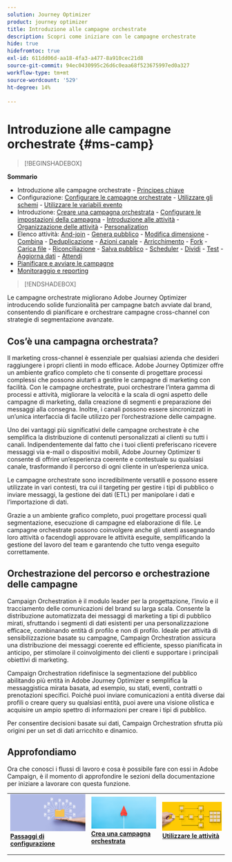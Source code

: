 ```yaml
---
solution: Journey Optimizer
product: journey optimizer
title: Introduzione alle campagne orchestrate
description: Scopri come iniziare con le campagne orchestrate
hide: true
hidefromtoc: true
exl-id: 611dd06d-aa18-4fa3-a477-8a910cec21d8
source-git-commit: 94ec0430995c26d6c0eaa68f523675997ed0a327
workflow-type: tm+mt
source-wordcount: '529'
ht-degree: 14%

---
```


# Introduzione alle campagne orchestrate {#ms-camp}

>[!BEGINSHADEBOX]

**Sommario**

* Introduzione alle campagne orchestrate - [Principes chiave](gs-campaign-creation.md)
* Configurazione: [Configurare le campagne orchestrate](gs-campaign-config.md) - [Utilizzare gli schemi](ms-schemas.md) - [Utilizzare le variabili evento](event-variables.md)
* Introduzione: [Creare una campagna orchestrata](create-ms-campaign.md) - [Configurare le impostazioni della campagna](ms-campaign-settings.md) - [Introduzione alle attività](activities/about-activities.md) - [Organizzazione delle attività](orchestrate-activities.md) - [Personalization](ms-personalization.md)
* Elenco attività: [And-join](activities/and-join.md) - [Genera pubblico](activities/build-audience.md) - [Modifica dimensione](activities/change-dimension.md) - [Combina](activities/combine.md) - [Deduplicazione](activities/deduplication.md) - [Azioni canale](activities/channels.md) - [Arricchimento](activities/enrichment.md) - [Fork](activities/fork.md) - [Carica file](activities/load-file.md) - [Riconciliazione](activities/reconciliation.md) - [Salva pubblico](activities/save-audience.md) - [Scheduler](activities/scheduler.md) - [Dividi](activities/split.md) - [Test](activities/test.md) - [Aggiorna dati](activities/update-data.md) - [Attendi](activities/wait.md)
* [Pianificare e avviare le campagne](start-monitor-campaigns.md)
* [Monitoraggio e reporting](reporting-campaigns.md)

>[!ENDSHADEBOX]

Le campagne orchestrate migliorano Adobe Journey Optimizer introducendo solide funzionalità per campagne batch avviate dal brand, consentendo di pianificare e orchestrare campagne cross-channel con strategie di segmentazione avanzate.

## Cos’è una campagna orchestrata?

Il marketing cross-channel è essenziale per qualsiasi azienda che desideri raggiungere i propri clienti in modo efficace. Adobe Journey Optimizer offre un ambiente grafico completo che ti consente di progettare processi complessi che possono aiutarti a gestire le campagne di marketing con facilità. Con le campagne orchestrate, puoi orchestrare l’intera gamma di processi e attività, migliorare la velocità e la scala di ogni aspetto delle campagne di marketing, dalla creazione di segmenti e preparazione dei messaggi alla consegna. Inoltre, i canali possono essere sincronizzati in un’unica interfaccia di facile utilizzo per l’orchestrazione delle campagne.

Uno dei vantaggi più significativi delle campagne orchestrate è che semplifica la distribuzione di contenuti personalizzati ai clienti su tutti i canali. Indipendentemente dal fatto che i tuoi clienti preferiscano ricevere messaggi via e-mail o dispositivi mobili, Adobe Journey Optimizer ti consente di offrire un’esperienza coerente e contestuale su qualsiasi canale, trasformando il percorso di ogni cliente in un’esperienza unica.

Le campagne orchestrate sono incredibilmente versatili e possono essere utilizzate in vari contesti, tra cui il targeting per gestire i tipi di pubblico o inviare messaggi, la gestione dei dati (ETL) per manipolare i dati e l’importazione di dati.

Grazie a un ambiente grafico completo, puoi progettare processi quali segmentazione, esecuzione di campagne ed elaborazione di file. Le campagne orchestrate possono coinvolgere anche gli utenti assegnando loro attività o facendogli approvare le attività eseguite, semplificando la gestione del lavoro del team e garantendo che tutto venga eseguito correttamente.


## Orchestrazione del percorso e orchestrazione delle campagne

Campaign Orchestration è il modulo leader per la progettazione, l’invio e il tracciamento delle comunicazioni del brand su larga scala. Consente la distribuzione automatizzata dei messaggi di marketing a tipi di pubblico mirati, sfruttando i segmenti di dati esistenti per una personalizzazione efficace, combinando entità di profilo e non di profilo. Ideale per attività di sensibilizzazione basate su campagne, Campaign Orchestration assicura una distribuzione dei messaggi coerente ed efficiente, spesso pianificata in anticipo, per stimolare il coinvolgimento dei clienti e supportare i principali obiettivi di marketing.

Campaign Orchestration ridefinisce la segmentazione del pubblico abilitando più entità in Adobe Journey Optimizer e semplifica la messaggistica mirata basata, ad esempio, su stati, eventi, contratti o prenotazioni specifici. Poiché puoi inviare comunicazioni a entità diverse dai profili o creare query su qualsiasi entità, puoi avere una visione olistica e acquisire un ampio spettro di informazioni per creare i tipi di pubblico.

Per consentire decisioni basate sui dati, Campaign Orchestration sfrutta più origini per un set di dati arricchito e dinamico.


## Approfondiamo

Ora che conosci i flussi di lavoro e cosa è possibile fare con essi in Adobe Campaign, è il momento di approfondire le sezioni della documentazione per iniziare a lavorare con questa funzione.

<table style="table-layout:fixed"><tr style="border: 0;">
<td>
<a href="gs-campaign-creation.md">
<img alt="Accedere e gestire i flussi di lavoro" src="assets/do-not-localize/workflow-access.jpeg">
</a>
<div>
<a href="gs-campaign-creation.md"><strong>Passaggi di configurazione</strong></a>
</div>
<p>
</td>
<td>
<a href="create-ms-campaign.md">
<img alt="Lead" src="assets/do-not-localize/workflow-create.jpeg">
</a>
<div><a href="create-ms-campaign.md"><strong>Crea una campagna orchestrata</strong>
</div>
<p>
</td>
<td>
<a href="activities/about-activities.md">
<img alt="Non frequente" src="assets/do-not-localize/workflow-activities.jpeg">
</a>
<div>
<a href="activities/about-activities.md"><strong>Utilizzare le attività</strong></a>
</div>
<p></td>
</tr></table>
